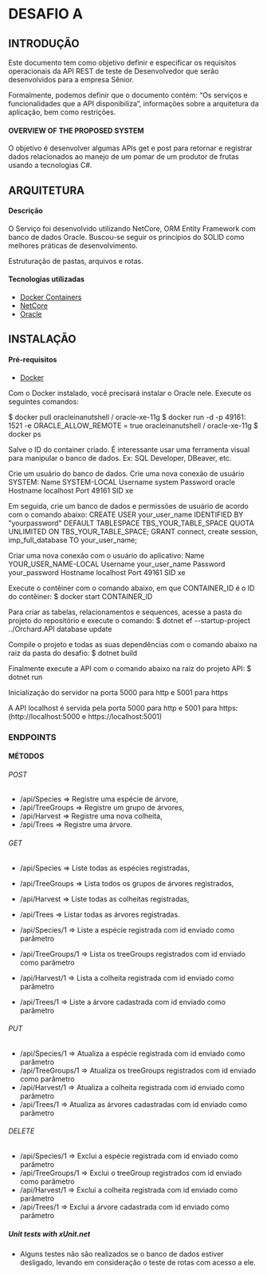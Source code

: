 # DESAFIO A

## INTRODUÇÃO

Este documento tem como objetivo definir e especificar os requisitos operacionais da API REST de teste de Desenvolvedor que serão desenvolvidos para a empresa Sênior.

Formalmente, podemos definir que o documento contém: “Os serviços e funcionalidades que a API disponibiliza”, informações sobre a arquitetura da aplicação, bem como restrições.

#### OVERVIEW OF THE PROPOSED SYSTEM

O objetivo é desenvolver algumas APIs get e post para retornar e registrar dados relacionados ao manejo de um pomar de um produtor de frutas usando a tecnologias C#.

## ARQUITETURA


#### Descrição


O Serviço foi desenvolvido utilizando NetCore, ORM Entity Framework com banco de dados Oracle. Buscou-se seguir os princípios do SOLID como melhores práticas de desenvolvimento.


Estruturação de pastas, arquivos e rotas.


#### Tecnologias utilizadas

- [Docker Containers](https://www.docker.com/)
- [NetCore](https://dotnet.microsoft.com/download)
- [Oracle](https://www.oracle.com/index.html)


## INSTALAÇÃO

#### Pré-requisitos

- [Docker](https://www.docker.com/)

Com o Docker instalado, você precisará instalar o Oracle nele. Execute os seguintes comandos:

$ docker pull oracleinanutshell / oracle-xe-11g
$ docker run -d -p 49161: 1521 -e ORACLE_ALLOW_REMOTE = true oracleinanutshell / oracle-xe-11g
$ docker ps

Salve o ID do container criado.
É interessante usar uma ferramenta visual para manipular o banco de dados. Ex: SQL Developer, DBeaver, etc.

Crie um usuário do banco de dados. Crie uma nova conexão de usuário SYSTEM:
Name      SYSTEM-LOCAL
Username  system
Password  oracle
Hostname  localhost
Port      49161
SID       xe

Em seguida, crie um banco de dados e permissões de usuário de acordo com o comando abaixo:
CREATE USER your_user_name IDENTIFIED BY "yourpassword" DEFAULT TABLESPACE TBS_YOUR_TABLE_SPACE QUOTA UNLIMITED ON TBS_YOUR_TABLE_SPACE;
GRANT connect, create session, imp_full_database TO your_user_name;

Criar uma nova conexão com o usuário do aplicativo:
Name      YOUR_USER_NAME-LOCAL
Username  your_user_name
Password  your_password
Hostname  localhost
Port      49161
SID       xe

Execute o contêiner com o comando abaixo, em que CONTAINER_ID é o ID do contêiner:
$ docker start CONTAINER_ID

Para criar as tabelas, relacionamentos e sequences, acesse a pasta do projeto do repositório e execute o comando:
$ dotnet ef --startup-project ../Orchard.API database update

Compile o projeto e todas as suas dependências com o comando abaixo na raiz da pasta do desafio:
$ dotnet build

Finalmente execute a API com o comando abaixo na raiz do projeto API:
$ dotnet run

Inicialização do servidor na porta 5000 para http e 5001 para https

A API localhost é servida pela porta 5000 para http e 5001 para https:
(http://localhost:5000 e https://localhost:5001)

### ENDPOINTS

#### MÉTODOS

###### POST
- /api/Species => Registre uma espécie de árvore,
- /api/TreeGroups => Registre um grupo de árvores,
- /api/Harvest => Registre uma nova colheita,
- /api/Trees => Registre uma árvore.

###### GET
- /api/Species => Liste todas as espécies registradas,
- /api/TreeGroups => Lista todos os grupos de árvores registrados,
- /api/Harvest => Liste todas as colheitas registradas,
- /api/Trees => Listar todas as árvores registradas.

- /api/Species/1 => Liste a espécie registrada com id enviado como parâmetro
- /api/TreeGroups/1 => Lista os treeGroups registrados com id enviado como parâmetro
- /api/Harvest/1 => Lista a colheita registrada com id enviado como parâmetro
- /api/Trees/1 => Liste a árvore cadastrada com id enviado como parâmetro

###### PUT

- /api/Species/1 => Atualiza a espécie registrada com id enviado como parâmetro
- /api/TreeGroups/1 => Atualiza os treeGroups registrados com id enviado como parâmetro
- /api/Harvest/1 => Atualiza a colheita registrada com id enviado como parâmetro
- /api/Trees/1 => Atualiza as árvores cadastradas com id enviado como parâmetro

###### DELETE

- /api/Species/1 => Exclui a espécie registrada com id enviado como parâmetro
- /api/TreeGroups/1 => Exclui o treeGroup registrados com id enviado como parâmetro
- /api/Harvest/1 => Exclui a colheita registrada com id enviado como parâmetro
- /api/Trees/1 => Exclui a árvore cadastrada com id enviado como parâmetro

##### Unit tests with xUnit.net 

- Alguns testes não são realizados se o banco de dados estiver desligado, levando em consideração o teste de rotas com acesso a ele.
